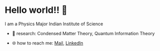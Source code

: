 # Hello world!! :wave:


I am a Physics Major Indian Institute of Science

- :microscope: research: Condensed Matter Theory, Quantum Information Theory

- :globe_with_meridians: how to reach me: [Mail](mailto:saswatam.iisc.ac.in), [LinkedIn](https://www.linkedin.com/in/saswata-mandal/)

